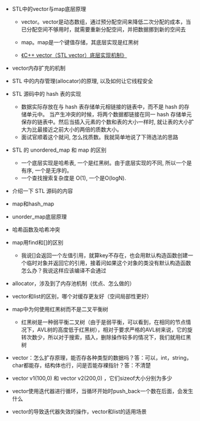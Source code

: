 - STL中的vector与map底层原理
    - vector。vector是动态数组，通过预分配空间来降低二次分配的成本，当已分配空间不够用时，就需要重新分配空间，并把数据挪到新的空间去
    - map。map是一个键值存储，其底层实现是红黑树
  
    - [《C++ vector（STL vector）底层实现机制》](http://c.biancheng.net/view/6901.html)

- vector内存扩充的机制

- STL 中的内存管理(allocator)的原理, 以及如何让它线程安全
  
- STL 源码中的 hash 表的实现
    - 数据实际存放在与 hash 表存储单元相链接的链表中，而不是 hash 的存储单元中。 当产生冲突的时候，将两个数据都链接在同一 hash 存储单元保存的链表中。然后当插入元素的个数和表的大小一样时, 就让表的大小扩大为比最接近之前大小的两倍的质数大小。
    - 面试官顺着这个就问, 怎么找质数。我就简单地说了下筛选法的思路

- STL 的 unordered_map 和 map 的区别
    - 一个底层实现是哈希表, 一个是红黑树。由于底层实现的不同, 所以一个是有序, 一个是无序的。
    - 一个查找搜索复杂度是 O(1), 一个是O(logN).

- 介绍一下 STL 源码的内容

- map和hash_map
- unorder_map底层原理
- 哈希函数及哈希冲突

- map用find和[]的区别
  - 我说[]会返回一个左值引用，就算key不存在，也会用默认构造函数创建一个临时对象并返回它的引用，接着问如果这个对象的类没有默认构造函数怎么办？我说这样应该编译不会通过

- allocator，涉及到了内存池机制（优点、怎么做的）

- vector和list的区别，哪个对缓存更友好（空间局部性更好）

- map中为何使用红黑树而不是二叉平衡树
    - 红黑树是一种弱平衡二叉树（由于是弱平衡，可以看到，在相同的节点情况下，AVL树的高度低于红黑树），相对于要求严格的AVL树来说，它的旋转次数少，所以对于搜索，插入，删除操作较多的情况下，我们就用红黑树

- vector：怎么扩存原理，能否存各种类型的数据吗？答：可以，int，string，char都能存，结构体也行，问是否能存裸指针？答：不清楚

- vector v1(100,0) 和 vector v2(200,0) ，它们sizeof大小分别为多少

- vector使用迭代器进行循环，当循环开始时push_back一个数在后面，会发生什么
- vector的导致迭代器失效的操作，vector和list的适用场景
